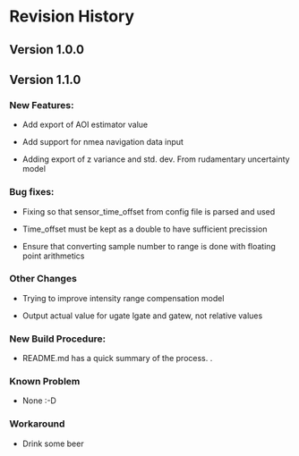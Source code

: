 # Revision History #


## Version 1.0.0  ##

## Version 1.1.0  ##


### New Features: ###

- Add export of AOI estimator value

- Add support for nmea navigation data input

- Adding export of z variance and std. dev. From rudamentary uncertainty model

### Bug fixes: ###

- Fixing so that sensor_time_offset from config file is parsed and used

- Time_offset must be kept as a double to have sufficient precission

- Ensure that converting sample number to range is done with floating point arithmetics

### Other Changes ###

- Trying to improve intensity range compensation model

- Output actual value for ugate lgate and gatew, not relative values


### New Build Procedure: ###

- README.md has a quick summary of the process. .


### Known Problem ###

- None :-D 

### Workaround ###

- Drink some beer



